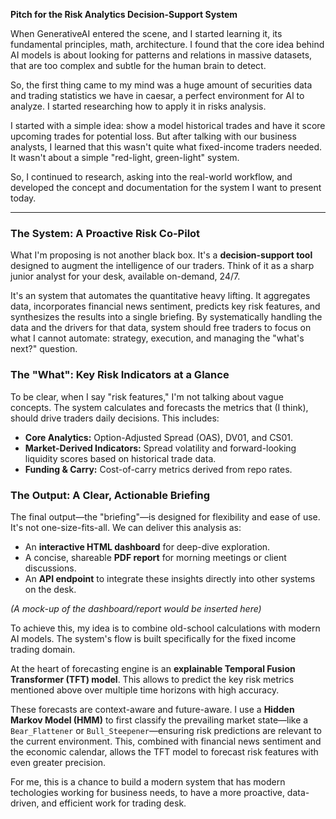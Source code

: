 **Pitch for the Risk Analytics Decision-Support System**

When GenerativeAI entered the scene, and I started learning it, its fundamental principles, math, architecture. I found that the core idea behind AI models is about looking for patterns and relations in massive datasets, that are too complex and subtle for the human brain to detect.

So, the first thing came to my mind was a huge amount of securities data and trading statistics we have in caesar, a perfect environment for AI to analyze. I started researching how to apply it in risks analysis. 

I started with a simple idea: show a model historical trades and have it score upcoming trades for potential loss. But after talking with our business analysts, I learned that this wasn't quite what fixed-income traders needed. It wasn't about a simple "red-light, green-light" system.

So, I continued to research, asking into the real-world workflow, and developed the concept and documentation for the system I want to present today.

---

### **The System: A Proactive Risk Co-Pilot**

What I'm proposing is not another black box. It's a **decision-support tool** designed to augment the intelligence of our traders. Think of it as a sharp junior analyst for your desk, available on-demand, 24/7.

It's an system that automates the quantitative heavy lifting. It aggregates data, incorporates financial news sentiment, predicts key risk features, and synthesizes the results into a single briefing. By systematically handling the data and the drivers for that data, system should free traders to focus on what I cannot automate: strategy, execution, and managing the "what's next?" question.

### **The "What": Key Risk Indicators at a Glance**

To be clear, when I say "risk features," I'm not talking about vague concepts. The system calculates and forecasts the metrics that (I think), should drive traders daily decisions. This includes:

*   **Core Analytics:** Option-Adjusted Spread (OAS), DV01, and CS01.
*   **Market-Derived Indicators:** Spread volatility and forward-looking liquidity scores based on historical trade data.
*   **Funding & Carry:** Cost-of-carry metrics derived from repo rates.

### **The Output: A Clear, Actionable Briefing**

The final output—the "briefing"—is designed for flexibility and ease of use. It's not one-size-fits-all. We can deliver this analysis as:

*   An **interactive HTML dashboard** for deep-dive exploration.
*   A concise, shareable **PDF report** for morning meetings or client discussions.
*   An **API endpoint** to integrate these insights directly into other systems on the desk.

*(A mock-up of the dashboard/report would be inserted here)*


To achieve this, my idea is to combine old-school calculations with modern AI models. The system's flow is built specifically for the fixed income trading domain.

At the heart of forecasting engine is an **explainable Temporal Fusion Transformer (TFT) model**. This allows to predict the key risk metrics mentioned above over multiple time horizons with high accuracy.

These forecasts are context-aware and future-aware. I use a **Hidden Markov Model (HMM)** to first classify the prevailing market state—like a `Bear_Flattener` or `Bull_Steepener`—ensuring risk predictions are relevant to the current environment. This, combined with financial news sentiment and the economic calendar, allows the TFT model to forecast risk features with even greater precision.

For me, this is a chance to build a modern system that has modern techologies working for business needs, to have a more proactive, data-driven, and efficient work for trading desk. 